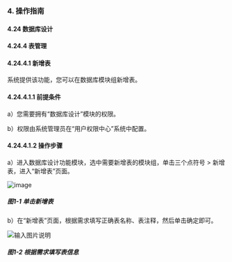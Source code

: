 ### 4. 操作指南

#### 4.24 数据库设计

#### 4.24.4 表管理

#### 4.24.4.1 新增表

系统提供该功能，您可以在数据库模块组新增表。

#### 4.24.4.1.1 前提条件

a）您需要拥有“数据库设计”模块的权限。

b）权限由系统管理员在“用户权限中心”系统中配置。

#### 4.24.4.1.2 操作步骤

a）进入数据库设计功能模块，选中需要新增表的模块组，单击三个点符号 > 新增表，进入“新增表”页面。

![image](https://user-images.githubusercontent.com/79617492/200530004-8d73bcb0-8815-4c8e-b5e3-0564789a41b9.png)

##### 图1-1 单击新增表

b）在“新增表”页面，根据需求填写正确表名称、表注释，然后单击确定即可。

![输入图片说明](../../../../../images/SoFlu%EF%BC%88%E5%90%8E%E7%AB%AF%EF%BC%89%E5%BC%80%E5%8F%91%E5%B9%B3%E5%8F%B0/1.%20%E6%9C%80%E6%96%B0%E7%89%88%E6%9C%AC%20-%20%E6%9B%B4%E6%96%B0%E6%97%A5%E6%9C%9F%20-%202022.10.08/4.%20%E6%93%8D%E4%BD%9C%E6%8C%87%E5%8D%97/24.%20%E6%95%B0%E6%8D%AE%E5%BA%93%E8%AE%BE%E8%AE%A1/4.%20%E8%A1%A8%E7%AE%A1%E7%90%86/1-2.png)

##### 图1-2 根据需求填写表信息
